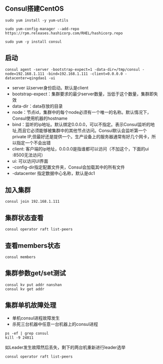 ## Consul搭建CentOS

```angular2html
sudo yum install -y yum-utils
```
```angular2html
sudo yum-config-manager --add-repo https://rpm.releases.hashicorp.com/RHEL/hashicorp.repo
```
```angular2html
sudo yum -y install consul
```
## 启动
```angular2html
consul agent -server -bootstrap-expect=1 -data-dir=/tmp/consul -node=192.168.1.111 -bind=192.168.1.111 -client=0.0.0.0 -datacenter=qingdao1 -ui
```
- server 以server身份启动。默认是client
- bootstrap-expect：集群要求的最少server数量，当低于这个数量，集群即失效
- data-dir：data存放的目录
- node：节点id，集群中的每个node必须有一个唯一的名称。默认情况下，Consul使用机器的hostname
- bind：监听的ip地址。默认绑定0.0.0.0，可以不指定。表示Consul监听的地址,而且它必须能够被集群中的其他节点访问。Consul默认会监听第一个private IP,但最好还是提供一个。生产设备上的服务器通常有好几个网卡，所以指定一个不会出错
- client: 客户端的ip地址，0.0.0.0是指谁都可以访问（不加这个，下面的ui :8500无法访问）
- ui: 可以访问UI界面
- -config-dir指定配置文件夹，Consul会加载其中的所有文件
- -datacenter 指定数据中心名称，默认是dc1
## 加入集群
```angular2html
consul join 192.168.1.111
```
## 集群状态查看
```angular2html
consul operator raft list-peers
```
## 查看members状态
```angular2html
consul members
```
## 集群参数get/set测试
```angular2html
consul kv put addr nanshan
consul kv get addr
```
## 集群单机故障处理
- 单机consul进程故障发生
- 杀死三台机器中任意一台机器上的consul进程
```angular2html
ps -ef | grep consul
kill -9 24811
```
如Leader发生故障然后丢失，剩下的两台机重新进行leader选举
```angular2html
consul operator raft list-peers
```